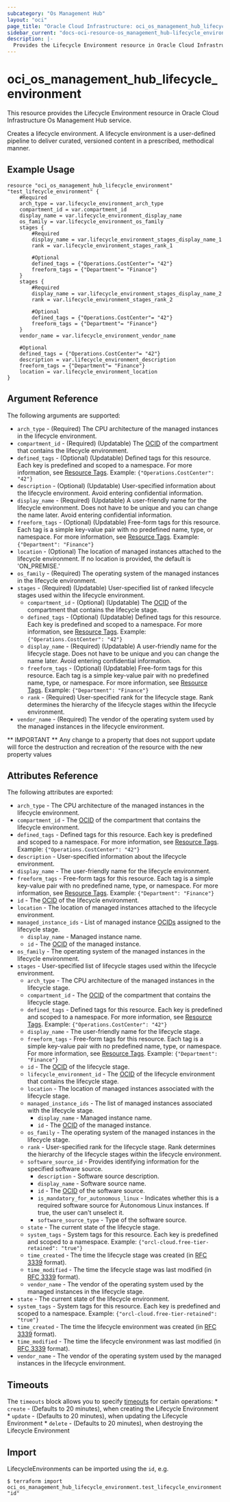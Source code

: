 ```yaml
---
subcategory: "Os Management Hub"
layout: "oci"
page_title: "Oracle Cloud Infrastructure: oci_os_management_hub_lifecycle_environment"
sidebar_current: "docs-oci-resource-os_management_hub-lifecycle_environment"
description: |-
  Provides the Lifecycle Environment resource in Oracle Cloud Infrastructure Os Management Hub service
---
```


# oci_os_management_hub_lifecycle_environment
This resource provides the Lifecycle Environment resource in Oracle Cloud Infrastructure Os Management Hub service.

Creates a lifecycle environment. A lifecycle environment is a user-defined pipeline to deliver curated, versioned content in a prescribed, methodical manner.


## Example Usage

```hcl
resource "oci_os_management_hub_lifecycle_environment" "test_lifecycle_environment" {
	#Required
	arch_type = var.lifecycle_environment_arch_type
	compartment_id = var.compartment_id
	display_name = var.lifecycle_environment_display_name
	os_family = var.lifecycle_environment_os_family
	stages {
		#Required
		display_name = var.lifecycle_environment_stages_display_name_1
		rank = var.lifecycle_environment_stages_rank_1

		#Optional
		defined_tags = {"Operations.CostCenter"= "42"}
		freeform_tags = {"Department"= "Finance"}
	}
	stages {
		#Required
		display_name = var.lifecycle_environment_stages_display_name_2
		rank = var.lifecycle_environment_stages_rank_2

		#Optional
		defined_tags = {"Operations.CostCenter"= "42"}
		freeform_tags = {"Department"= "Finance"}
	}
	vendor_name = var.lifecycle_environment_vendor_name

	#Optional
	defined_tags = {"Operations.CostCenter"= "42"}
	description = var.lifecycle_environment_description
	freeform_tags = {"Department"= "Finance"}
	location = var.lifecycle_environment_location
}
```

## Argument Reference

The following arguments are supported:

* `arch_type` - (Required) The CPU architecture of the managed instances in the lifecycle environment.
* `compartment_id` - (Required) (Updatable) The [OCID](https://docs.cloud.oracle.com/iaas/Content/General/Concepts/identifiers.htm) of the compartment that contains the lifecycle environment.
* `defined_tags` - (Optional) (Updatable) Defined tags for this resource. Each key is predefined and scoped to a namespace. For more information, see [Resource Tags](https://docs.cloud.oracle.com/iaas/Content/General/Concepts/resourcetags.htm). Example: `{"Operations.CostCenter": "42"}` 
* `description` - (Optional) (Updatable) User-specified information about the lifecycle environment. Avoid entering confidential information.
* `display_name` - (Required) (Updatable) A user-friendly name for the lifecycle environment. Does not have to be unique and you can change the name later. Avoid entering confidential information.
* `freeform_tags` - (Optional) (Updatable) Free-form tags for this resource. Each tag is a simple key-value pair with no predefined name, type, or namespace. For more information, see [Resource Tags](https://docs.cloud.oracle.com/iaas/Content/General/Concepts/resourcetags.htm). Example: `{"Department": "Finance"}` 
* `location` - (Optional) The location of managed instances attached to the lifecycle environment. If no location is provided, the default is 'ON_PREMISE.' 
* `os_family` - (Required) The operating system of the managed instances in the lifecycle environment.
* `stages` - (Required) (Updatable) User-specified list of ranked lifecycle stages used within the lifecycle environment.
	* `compartment_id` - (Optional) (Updatable) The [OCID](https://docs.cloud.oracle.com/iaas/Content/General/Concepts/identifiers.htm) of the compartment that contains the lifecycle stage.
	* `defined_tags` - (Optional) (Updatable) Defined tags for this resource. Each key is predefined and scoped to a namespace. For more information, see [Resource Tags](https://docs.cloud.oracle.com/iaas/Content/General/Concepts/resourcetags.htm). Example: `{"Operations.CostCenter": "42"}` 
	* `display_name` - (Required) (Updatable) A user-friendly name for the lifecycle stage. Does not have to be unique and you can change the name later. Avoid entering confidential information.
	* `freeform_tags` - (Optional) (Updatable) Free-form tags for this resource. Each tag is a simple key-value pair with no predefined name, type, or namespace. For more information, see [Resource Tags](https://docs.cloud.oracle.com/iaas/Content/General/Concepts/resourcetags.htm). Example: `{"Department": "Finance"}` 
	* `rank` - (Required) User-specified rank for the lifecycle stage. Rank determines the hierarchy of the lifecycle stages within the lifecycle environment. 
* `vendor_name` - (Required) The vendor of the operating system used by the managed instances in the lifecycle environment.


** IMPORTANT **
Any change to a property that does not support update will force the destruction and recreation of the resource with the new property values

## Attributes Reference

The following attributes are exported:

* `arch_type` - The CPU architecture of the managed instances in the lifecycle environment.
* `compartment_id` - The [OCID](https://docs.cloud.oracle.com/iaas/Content/General/Concepts/identifiers.htm) of the compartment that contains the lifecycle environment.
* `defined_tags` - Defined tags for this resource. Each key is predefined and scoped to a namespace. For more information, see [Resource Tags](https://docs.cloud.oracle.com/iaas/Content/General/Concepts/resourcetags.htm). Example: `{"Operations.CostCenter": "42"}` 
* `description` - User-specified information about the lifecycle environment.
* `display_name` - The user-friendly name for the lifecycle environment.
* `freeform_tags` - Free-form tags for this resource. Each tag is a simple key-value pair with no predefined name, type, or namespace. For more information, see [Resource Tags](https://docs.cloud.oracle.com/iaas/Content/General/Concepts/resourcetags.htm). Example: `{"Department": "Finance"}` 
* `id` - The [OCID](https://docs.cloud.oracle.com/iaas/Content/General/Concepts/identifiers.htm) of the lifecycle environment.
* `location` - The location of managed instances attached to the lifecycle environment.
* `managed_instance_ids` - List of managed instance [OCIDs](https://docs.cloud.oracle.com/iaas/Content/General/Concepts/identifiers.htm) assigned to the lifecycle stage.
	* `display_name` - Managed instance name.
	* `id` - The [OCID](https://docs.cloud.oracle.com/iaas/Content/General/Concepts/identifiers.htm) of the managed instance.
* `os_family` - The operating system of the managed instances in the lifecycle environment.
* `stages` - User-specified list of lifecycle stages used within the lifecycle environment.
	* `arch_type` - The CPU architecture of the managed instances in the lifecycle stage.
	* `compartment_id` - The [OCID](https://docs.cloud.oracle.com/iaas/Content/General/Concepts/identifiers.htm) of the compartment that contains the lifecycle stage.
	* `defined_tags` - Defined tags for this resource. Each key is predefined and scoped to a namespace. For more information, see [Resource Tags](https://docs.cloud.oracle.com/iaas/Content/General/Concepts/resourcetags.htm). Example: `{"Operations.CostCenter": "42"}` 
	* `display_name` - The user-friendly name for the lifecycle stage.
	* `freeform_tags` - Free-form tags for this resource. Each tag is a simple key-value pair with no predefined name, type, or namespace. For more information, see [Resource Tags](https://docs.cloud.oracle.com/iaas/Content/General/Concepts/resourcetags.htm). Example: `{"Department": "Finance"}` 
	* `id` - The [OCID](https://docs.cloud.oracle.com/iaas/Content/General/Concepts/identifiers.htm) of the lifecycle stage.
	* `lifecycle_environment_id` - The [OCID](https://docs.cloud.oracle.com/iaas/Content/General/Concepts/identifiers.htm) of the lifecycle environment that contains the lifecycle stage.
	* `location` - The location of managed instances associated with the lifecycle stage.
	* `managed_instance_ids` - The list of managed instances associated with the lifecycle stage.
		* `display_name` - Managed instance name.
		* `id` - The [OCID](https://docs.cloud.oracle.com/iaas/Content/General/Concepts/identifiers.htm) of the managed instance.
	* `os_family` - The operating system of the managed instances in the lifecycle stage.
	* `rank` - User-specified rank for the lifecycle stage. Rank determines the hierarchy of the lifecycle stages within the lifecycle environment. 
	* `software_source_id` - Provides identifying information for the specified software source.
		* `description` - Software source description.
		* `display_name` - Software source name.
		* `id` - The [OCID](https://docs.cloud.oracle.com/iaas/Content/General/Concepts/identifiers.htm) of the software source.
		* `is_mandatory_for_autonomous_linux` - Indicates whether this is a required software source for Autonomous Linux instances. If true, the user can't unselect it.
		* `software_source_type` - Type of the software source.
	* `state` - The current state of the lifecycle stage.
	* `system_tags` - System tags for this resource. Each key is predefined and scoped to a namespace. Example: `{"orcl-cloud.free-tier-retained": "true"}` 
	* `time_created` - The time the lifecycle stage was created (in [RFC 3339](https://tools.ietf.org/rfc/rfc3339) format).
	* `time_modified` - The time the lifecycle stage was last modified (in [RFC 3339](https://tools.ietf.org/rfc/rfc3339) format).
	* `vendor_name` - The vendor of the operating system used by the managed instances in the lifecycle stage.
* `state` - The current state of the lifecycle environment.
* `system_tags` - System tags for this resource. Each key is predefined and scoped to a namespace. Example: `{"orcl-cloud.free-tier-retained": "true"}` 
* `time_created` - The time the lifecycle environment was created (in [RFC 3339](https://tools.ietf.org/rfc/rfc3339) format).
* `time_modified` - The time the lifecycle environment was last modified (in [RFC 3339](https://tools.ietf.org/rfc/rfc3339) format).
* `vendor_name` - The vendor of the operating system used by the managed instances in the lifecycle environment.

## Timeouts

The `timeouts` block allows you to specify [timeouts](https://registry.terraform.io/providers/oracle/oci/latest/docs/guides/changing_timeouts) for certain operations:
	* `create` - (Defaults to 20 minutes), when creating the Lifecycle Environment
	* `update` - (Defaults to 20 minutes), when updating the Lifecycle Environment
	* `delete` - (Defaults to 20 minutes), when destroying the Lifecycle Environment


## Import

LifecycleEnvironments can be imported using the `id`, e.g.

```
$ terraform import oci_os_management_hub_lifecycle_environment.test_lifecycle_environment "id"
```


